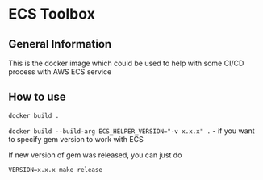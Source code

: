 # ECS Toolbox

## General Information
This is the docker image which could be used to help with some CI/CD process with AWS ECS service

## How to use
`docker build .`

`docker build --build-arg ECS_HELPER_VERSION="-v x.x.x" .` - if you want to specify gem version to work with ECS

If new version of gem was released, you can just do

`VERSION=x.x.x make release`




